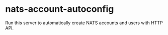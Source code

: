 # nats-account-autoconfig
Run this server to automatically create NATS accounts and users with HTTP API.
